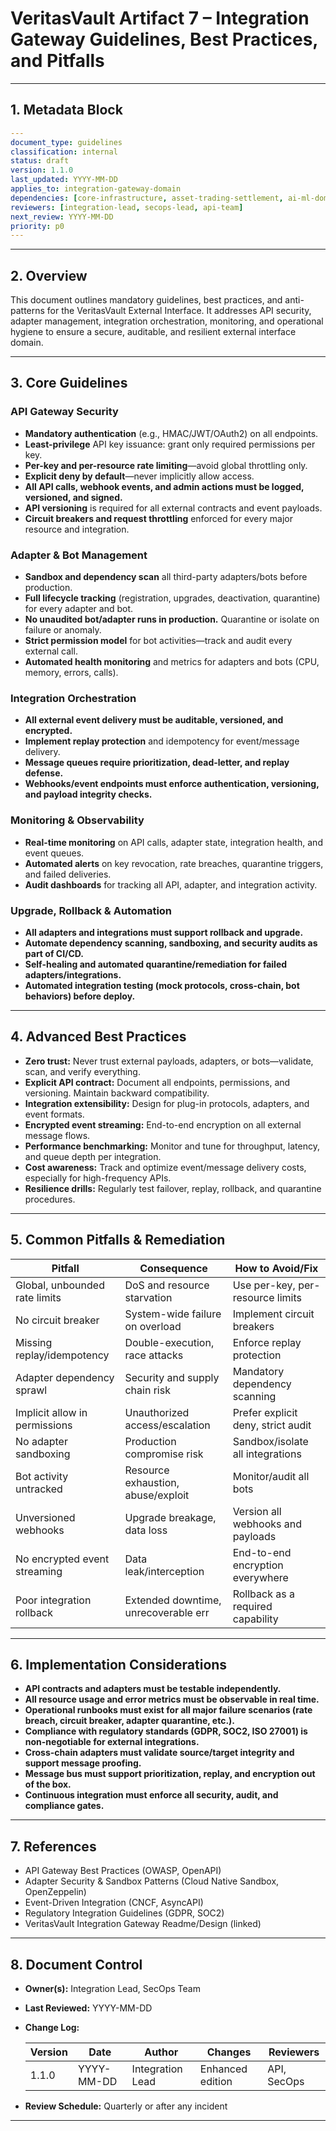 # VeritasVault Artifact 7 – Integration Gateway Guidelines, Best Practices, and Pitfalls

---

## 1. Metadata Block

```yaml
---
document_type: guidelines
classification: internal
status: draft
version: 1.1.0
last_updated: YYYY-MM-DD
applies_to: integration-gateway-domain
dependencies: [core-infrastructure, asset-trading-settlement, ai-ml-domain]
reviewers: [integration-lead, secops-lead, api-team]
next_review: YYYY-MM-DD
priority: p0
---
```

---

## 2. Overview

This document outlines mandatory guidelines, best practices, and anti-patterns for the VeritasVault External Interface. It addresses API security, adapter management, integration orchestration, monitoring, and operational hygiene to ensure a secure, auditable, and resilient external interface domain.

---

## 3. Core Guidelines

### API Gateway Security

* **Mandatory authentication** (e.g., HMAC/JWT/OAuth2) on all endpoints.
* **Least-privilege** API key issuance: grant only required permissions per key.
* **Per-key and per-resource rate limiting**—avoid global throttling only.
* **Explicit deny by default**—never implicitly allow access.
* **All API calls, webhook events, and admin actions must be logged, versioned, and signed.**
* **API versioning** is required for all external contracts and event payloads.
* **Circuit breakers and request throttling** enforced for every major resource and integration.

### Adapter & Bot Management

* **Sandbox and dependency scan** all third-party adapters/bots before production.
* **Full lifecycle tracking** (registration, upgrades, deactivation, quarantine) for every adapter and bot.
* **No unaudited bot/adapter runs in production.** Quarantine or isolate on failure or anomaly.
* **Strict permission model** for bot activities—track and audit every external call.
* **Automated health monitoring** and metrics for adapters and bots (CPU, memory, errors, calls).

### Integration Orchestration

* **All external event delivery must be auditable, versioned, and encrypted.**
* **Implement replay protection** and idempotency for event/message delivery.
* **Message queues require prioritization, dead-letter, and replay defense.**
* **Webhooks/event endpoints must enforce authentication, versioning, and payload integrity checks.**

### Monitoring & Observability

* **Real-time monitoring** on API calls, adapter state, integration health, and event queues.
* **Automated alerts** on key revocation, rate breaches, quarantine triggers, and failed deliveries.
* **Audit dashboards** for tracking all API, adapter, and integration activity.

### Upgrade, Rollback & Automation

* **All adapters and integrations must support rollback and upgrade.**
* **Automate dependency scanning, sandboxing, and security audits as part of CI/CD.**
* **Self-healing and automated quarantine/remediation for failed adapters/integrations.**
* **Automated integration testing (mock protocols, cross-chain, bot behaviors) before deploy.**

---

## 4. Advanced Best Practices

* **Zero trust:** Never trust external payloads, adapters, or bots—validate, scan, and verify everything.
* **Explicit API contract:** Document all endpoints, permissions, and versioning. Maintain backward compatibility.
* **Integration extensibility:** Design for plug-in protocols, adapters, and event formats.
* **Encrypted event streaming:** End-to-end encryption on all external message flows.
* **Performance benchmarking:** Monitor and tune for throughput, latency, and queue depth per integration.
* **Cost awareness:** Track and optimize event/message delivery costs, especially for high-frequency APIs.
* **Resilience drills:** Regularly test failover, replay, rollback, and quarantine procedures.

---

## 5. Common Pitfalls & Remediation

| Pitfall                       | Consequence                          | How to Avoid/Fix                   |
| ----------------------------- | ------------------------------------ | ---------------------------------- |
| Global, unbounded rate limits | DoS and resource starvation          | Use per-key, per-resource limits   |
| No circuit breaker            | System-wide failure on overload      | Implement circuit breakers         |
| Missing replay/idempotency    | Double-execution, race attacks       | Enforce replay protection          |
| Adapter dependency sprawl     | Security and supply chain risk       | Mandatory dependency scanning      |
| Implicit allow in permissions | Unauthorized access/escalation       | Prefer explicit deny, strict audit |
| No adapter sandboxing         | Production compromise risk           | Sandbox/isolate all integrations   |
| Bot activity untracked        | Resource exhaustion, abuse/exploit   | Monitor/audit all bots             |
| Unversioned webhooks          | Upgrade breakage, data loss          | Version all webhooks and payloads  |
| No encrypted event streaming  | Data leak/interception               | End-to-end encryption everywhere   |
| Poor integration rollback     | Extended downtime, unrecoverable err | Rollback as a required capability  |

---

## 6. Implementation Considerations

* **API contracts and adapters must be testable independently.**
* **All resource usage and error metrics must be observable in real time.**
* **Operational runbooks must exist for all major failure scenarios (rate breach, circuit breaker, adapter quarantine, etc.).**
* **Compliance with regulatory standards (GDPR, SOC2, ISO 27001) is non-negotiable for external integrations.**
* **Cross-chain adapters must validate source/target integrity and support message proofing.**
* **Message bus must support prioritization, replay, and encryption out of the box.**
* **Continuous integration must enforce all security, audit, and compliance gates.**

---

## 7. References

* API Gateway Best Practices (OWASP, OpenAPI)
* Adapter Security & Sandbox Patterns (Cloud Native Sandbox, OpenZeppelin)
* Event-Driven Integration (CNCF, AsyncAPI)
* Regulatory Integration Guidelines (GDPR, SOC2)
* VeritasVault Integration Gateway Readme/Design (linked)

---

## 8. Document Control

* **Owner(s):** Integration Lead, SecOps Team
* **Last Reviewed:** YYYY-MM-DD
* **Change Log:**

  | Version | Date       | Author           | Changes          | Reviewers   |
  | ------- | ---------- | ---------------- | ---------------- | ----------- |
  | 1.1.0   | YYYY-MM-DD | Integration Lead | Enhanced edition | API, SecOps |
* **Review Schedule:** Quarterly or after any incident

---
